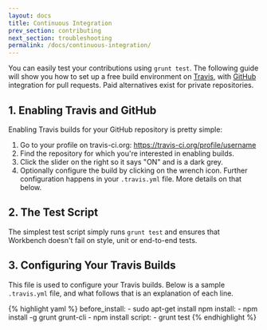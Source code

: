```yaml
---
layout: docs
title: Continuous Integration
prev_section: contributing
next_section: troubleshooting
permalink: /docs/continuous-integration/
---
```


You can easily test your contributions using `grunt test`.
The following guide will show you how to set up a free build environment on
[Travis][0], with [GitHub][1] integration for pull requests. Paid
alternatives exist for private repositories.

[0]: https://travis-ci.org/
[1]: https://github.com/

## 1. Enabling Travis and GitHub

Enabling Travis builds for your GitHub repository is pretty simple:

1. Go to your profile on travis-ci.org: https://travis-ci.org/profile/username
2. Find the repository for which you're interested in enabling builds.
3. Click the slider on the right so it says "ON" and is a dark grey.
4. Optionally configure the build by clicking on the wrench icon. Further
   configuration happens in your `.travis.yml` file. More details on that
   below.

## 2. The Test Script

The simplest test script simply runs `grunt test` and ensures that Workbench
doesn't fail on style, unit or end-to-end tests.

## 3. Configuring Your Travis Builds

This file is used to configure your Travis builds. Below is a sample `.travis.yml`
file, and what follows that is an explanation of each line.

{% highlight yaml %}
before_install:
    - sudo apt-get install npm
install:
    - npm install -g grunt grunt-cli
    - npm install
script:
    - grunt test
{% endhighlight %}